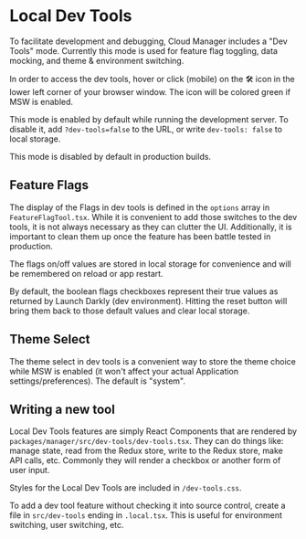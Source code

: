 # Local Dev Tools

To facilitate development and debugging, Cloud Manager includes a "Dev Tools" mode. Currently this mode is used for feature flag toggling, data mocking, and theme & environment switching.

In order to access the dev tools, hover or click (mobile) on the 🛠 icon in the lower left corner of your browser window. The icon will be colored green if MSW is enabled.

This mode is enabled by default while running the development server. To disable it, add `?dev-tools=false` to the URL, or write `dev-tools: false` to local storage.

This mode is disabled by default in production builds.

## Feature Flags

The display of the Flags in dev tools is defined in the `options` array in `FeatureFlagTool.tsx`. While it is convenient to add those switches to the dev tools, it is not always necessary as they can clutter the UI. Additionally, it is important to clean them up once the feature has been battle tested in production.

The flags on/off values are stored in local storage for convenience and will be remembered on reload or app restart.

By default, the boolean flags checkboxes represent their true values as returned by Launch Darkly (dev environment). Hitting the reset button will bring them back to those default values and clear local storage.

## Theme Select

The theme select in dev tools is a convenient way to store the theme choice while MSW is enabled (it won't affect your actual Application settings/preferences). The default is "system".

## Writing a new tool

Local Dev Tools features are simply React Components that are rendered by `packages/manager/src/dev-tools/dev-tools.tsx`. They can do things like: manage state, read from the Redux store, write to the Redux store, make API calls, etc. Commonly they will render a checkbox or another form of user input.

Styles for the Local Dev Tools are included in `/dev-tools.css`.

To add a dev tool feature without checking it into source control, create a file in `src/dev-tools` ending in `.local.tsx`. This is useful for environment switching, user switching, etc.
